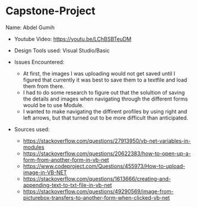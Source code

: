 # Capstone-Project
Name: Abdel Gumih
- Youtube Video: https://youtu.be/LChBSBTeuDM
- Design Tools used: Visual Studio/Basic
- Issues Encountered:
  * At first, the images I was uploading would not get saved until I figured that currently it was best to save them to a textfile and load them from there.
  * I had to do some research to figure out that the solultion of saving the details and images when navigating through the different forms would be to use Module.
  * I wanted to make navigating the diffirent profiles by using right and left arrows, but that turned out to be more difficult than anticipated.
 
- Sources used:
  * https://stackoverflow.com/questions/27913950/vb-net-variables-in-modules
  * https://stackoverflow.com/questions/20622383/how-to-open-up-a-form-from-another-form-in-vb-net
  * https://www.codeproject.com/Questions/455973/How-to-upload-image-in-VB-NET
  * https://stackoverflow.com/questions/1613666/creating-and-appending-text-to-txt-file-in-vb-net
  * https://stackoverflow.com/questions/49290569/image-from-picturebox-transfers-to-another-form-when-clicked-vb-net
  
  
